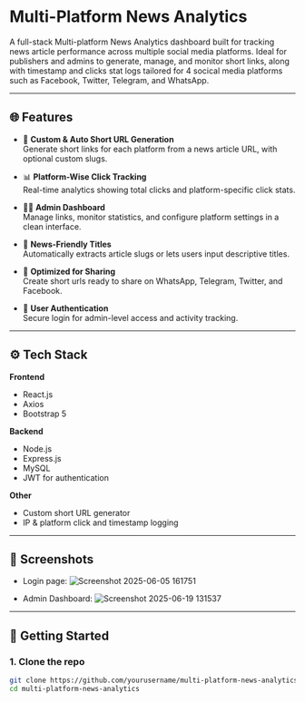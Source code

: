 # Multi-Platform News Analytics

A full-stack Multi-platform News Analytics dashboard built for tracking news article performance across multiple social media platforms. Ideal for publishers and admins to generate, manage, and monitor short links, along with timestamp and clicks stat logs tailored for 4 socical media platforms such as Facebook, Twitter, Telegram, and WhatsApp.

---

## 🌐 Features

- 🔗 **Custom & Auto Short URL Generation**  
  Generate short links for each platform from a news article URL, with optional custom slugs.

- 📊 **Platform-Wise Click Tracking**  
  Real-time analytics showing total clicks and platform-specific click stats.

- 🧑‍💻 **Admin Dashboard**  
  Manage links, monitor statistics, and configure platform settings in a clean interface.

- 📰 **News-Friendly Titles**  
  Automatically extracts article slugs or lets users input descriptive titles.

- 📱 **Optimized for Sharing**  
  Create short urls ready to share on WhatsApp, Telegram, Twitter, and Facebook.

- 🔐 **User Authentication**  
  Secure login for admin-level access and activity tracking.

---

## ⚙️ Tech Stack

**Frontend**  
- React.js  
- Axios  
- Bootstrap 5  

**Backend**  
- Node.js  
- Express.js  
- MySQL  
- JWT for authentication  

**Other**  
- Custom short URL generator  
- IP & platform click and timestamp logging  

---

## 📸 Screenshots
- Login page:
  ![Screenshot 2025-06-05 161751](https://github.com/user-attachments/assets/69e48a83-32ee-4acd-ae2b-39f556175c74)

- Admin Dashboard:
  ![Screenshot 2025-06-19 131537](https://github.com/user-attachments/assets/d85a6956-0f9d-4b3a-9ae4-fe84001600df)

---

## 🚀 Getting Started

### 1. Clone the repo

```bash
git clone https://github.com/yourusername/multi-platform-news-analytics.git
cd multi-platform-news-analytics
